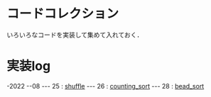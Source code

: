# コードコレクション

いろいろなコードを実装して集めて入れておく．

# 実装log

-2022
--08
--- 25 : [shuffle](shuffle)
--- 26 : [counting_sort](counting_sort)
--- 28 : [bead_sort](bead_sort)

